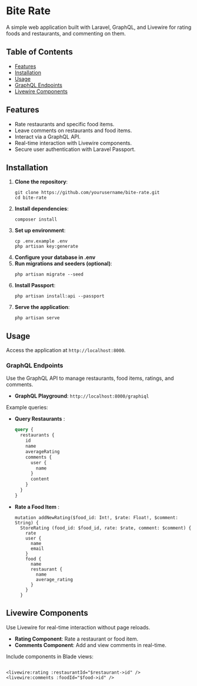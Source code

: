 # Bite Rate

A simple web application built with Laravel, GraphQL, and Livewire for rating foods and restaurants, and commenting on
them.

## Table of Contents

- [Features](#features)
- [Installation](#installation)
- [Usage](#usage)
- [GraphQL Endpoints](#graphql-endpoints)
- [Livewire Components](#livewire-components)

## Features

- Rate restaurants and specific food items.
- Leave comments on restaurants and food items.
- Interact via a GraphQL API.
- Real-time interaction with Livewire components.
- Secure user authentication with Laravel Passport.

## Installation

1. **Clone the repository**:
   ```
   git clone https://github.com/yourusername/bite-rate.git
   cd bite-rate
   ```
2. **Install dependencies**:
   ```
   composer install
   ```
3. **Set up environment**:
   ```
   cp .env.example .env
   php artisan key:generate
   ```
4. **Configure your database in .env**
5. **Run migrations and seeders (optional)**:
   ```
   php artisan migrate --seed
    ```
6. **Install Passport**:
   ```
   php artisan install:api --passport
    ```
7. **Serve the application**:
   ```
   php artisan serve
    ```

## Usage

Access the application at `http://localhost:8000`.

### GraphQL Endpoints

Use the GraphQL API to manage restaurants, food items, ratings, and comments.

- **GraphQL Playground**: `http://localhost:8000/graphiql`

Example queries:

- **Query Restaurants** :
  ```graphql
  query {
    restaurants {
      id
      name
      averageRating
      comments {
        user {
          name
        }
        content
      }
    }
  }

- **Rate a Food Item** :
  ```
  mutation addNewRating($food_id: Int!, $rate: Float!, $comment: String) {
    StoreRating (food_id: $food_id, rate: $rate, comment: $comment) {
      rate
      user {
        name
        email
      }
      food {
        name
        restaurant {
          name
          average_rating
        }
      }
    }
  ```

## Livewire Components

Use Livewire for real-time interaction without page reloads.

- **Rating Component**: Rate a restaurant or food item.
- **Comments Component**: Add and view comments in real-time.

Include components in Blade views:

```

<livewire:rating :restaurantId="$restaurant->id" />
<livewire:comments :foodId="$food->id" />

```
